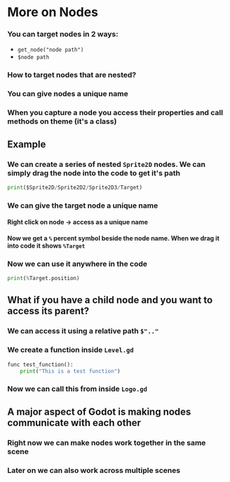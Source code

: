 # More on Nodes

### You can target nodes in 2 ways:

- `get_node("node path")`
- `$node path`

### How to target nodes that are nested?

### You can give nodes a unique name

### When you capture a node you access their properties and call methods on theme (it's a class)

## Example

### We can create a series of nested `Sprite2D` nodes. We can simply drag the node into the code to get it's path

```py
print($Sprite2D/Sprite2D2/Sprite2D3/Target)
```

### We can give the target node a unique name

#### Right click on node -> access as a unique name

#### Now we get a `%` percent symbol beside the node name. When we drag it into code it shows `%Target`

### Now we can use it anywhere in the code

```py
print(%Target.position)
```

## What if you have a child node and you want to access its parent?

### We can access it using a relative path `$".."`

### We create a function inside `Level.gd`

```py
func test_function():
	print("This is a test function")
```

### Now we can call this from inside `Logo.gd`

## A major aspect of Godot is making nodes communicate with each other

### Right now we can make nodes work together in the same scene

### Later on we can also work across multiple scenes
